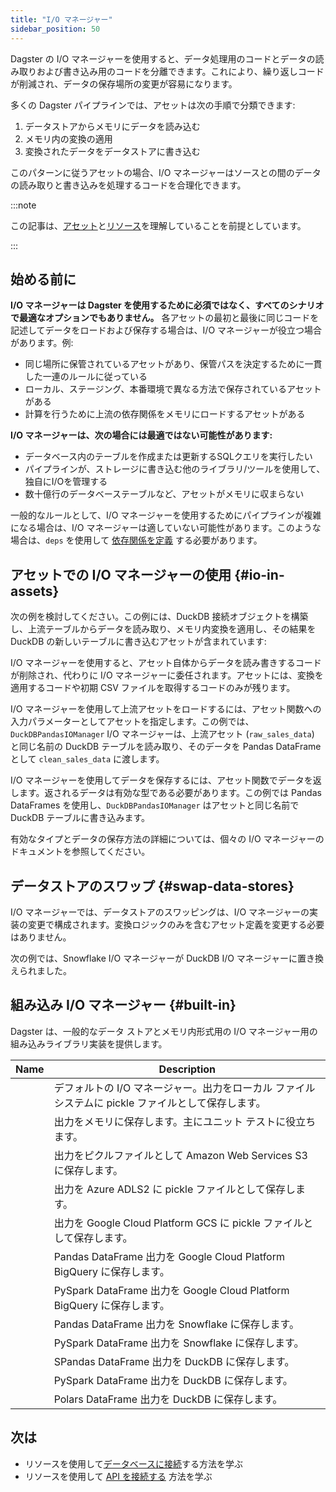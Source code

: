 ```yaml
---
title: "I/O マネージャー"
sidebar_position: 50
---
```


Dagster の I/O マネージャーを使用すると、データ処理用のコードとデータの読み取りおよび書き込み用のコードを分離できます。これにより、繰り返しコードが削減され、データの保存場所の変更が容易になります。

多くの Dagster パイプラインでは、アセットは次の手順で分類できます:

1. データストアからメモリにデータを読み込む
2. メモリ内の変換の適用
3. 変換されたデータをデータストアに書き込む

このパターンに従うアセットの場合、I/O マネージャーはソースとの間のデータの読み取りと書き込みを処理するコードを合理化できます。

:::note

この記事は、[アセット](/guides/build/assets/)と[リソース](/guides/build/external-resources/)を理解していることを前提としています。

:::

## 始める前に

**I/O マネージャーは Dagster を使用するために必須ではなく、すべてのシナリオで最適なオプションでもありません。** 各アセットの最初と最後に同じコードを記述してデータをロードおよび保存する場合は、I/O マネージャーが役立つ場合があります。例:

- 同じ場所に保管されているアセットがあり、保管パスを決定するために一貫した一連のルールに従っている
- ローカル、ステージング、本番環境で異なる方法で保存されているアセットがある
- 計算を行うために上流の依存関係をメモリにロードするアセットがある

**I/O マネージャーは、次の場合には最適ではない可能性があります:**

- データベース内のテーブルを作成または更新するSQLクエリを実行したい
- パイプラインが、ストレージに書き込む他のライブラリ/ツールを使用して、独自にI/Oを管理する
- 数十億行のデータベーステーブルなど、アセットがメモリに収まらない

一般的なルールとして、I/O マネージャーを使用するためにパイプラインが複雑になる場合は、I/O マネージャーは適していない可能性があります。このような場合は、`deps` を使用して [依存関係を定義](/guides/build/assets/passing-data-between-assets) する必要があります。

## アセットでの I/O マネージャーの使用 \{#io-in-assets}

次の例を検討してください。この例には、DuckDB 接続オブジェクトを構築し、上流テーブルからデータを読み取り、メモリ内変換を適用し、その結果を DuckDB の新しいテーブルに書き込むアセットが含まれています:

<CodeExample path="docs_snippets/docs_snippets/guides/external-systems/assets-without-io-managers.py" language="python" />

I/O マネージャーを使用すると、アセット自体からデータを読み書きするコードが削除され、代わりに I/O マネージャーに委任されます。アセットには、変換を適用するコードや初期 CSV ファイルを取得するコードのみが残ります。

<CodeExample path="docs_snippets/docs_snippets/guides/external-systems/assets-with-io-managers.py" language="python" />

I/O マネージャーを使用して上流アセットをロードするには、アセット関数への入力パラメーターとしてアセットを指定します。この例では、`DuckDBPandasIOManager` I/O マネージャーは、上流アセット (`raw_sales_data`) と同じ名前の DuckDB テーブルを読み取り、そのデータを Pandas DataFrame として `clean_sales_data` に渡します。

I/O マネージャーを使用してデータを保存するには、アセット関数でデータを返します。返されるデータは有効な型である必要があります。この例では Pandas DataFrames を使用し、`DuckDBPandasIOManager` はアセットと同じ名前で DuckDB テーブルに書き込みます。

有効なタイプとデータの保存方法の詳細については、個々の I/O マネージャーのドキュメントを参照してください。

## データストアのスワップ \{#swap-data-stores}

I/O マネージャーでは、データストアのスワッピングは、I/O マネージャーの実装の変更で構成されます。変換ロジックのみを含むアセット定義を変更する必要はありません。

次の例では、Snowflake I/O マネージャーが DuckDB I/O マネージャーに置き換えられました。

<CodeExample path="docs_snippets/docs_snippets/guides/external-systems/assets-with-snowflake-io-manager.py" language="python" />

## 組み込み I/O マネージャー \{#built-in}

Dagster は、一般的なデータ ストアとメモリ内形式用の I/O マネージャー用の組み込みライブラリ実装を提供します。

| Name                                                                                       | Description                                                                   |
| ------------------------------------------------------------------------------------------ | ----------------------------------------------------------------------------- |
| <PyObject section="io-managers" module="dagster" object="FilesystemIOManager" />                                 | デフォルトの I/O マネージャー。出力をローカル ファイル システムに pickle ファイルとして保存します。|
| <PyObject section="io-managers" module="dagster" object="InMemoryIOManager" />                                   | 出力をメモリに保存します。主にユニット テストに役立ちます。                  |
| <PyObject section="libraries" module="dagster_aws" object="s3.S3PickleIOManager" />                            | 出力をピクルファイルとして Amazon Web Services S3 に保存します。                    |
| <PyObject section="libraries" module="dagster_azure" object="adls2.ConfigurablePickledObjectADLS2IOManager" /> | 出力を Azure ADLS2 に pickle ファイルとして保存します。                                |
| <PyObject section="libraries" module="dagster_gcp" object="GCSPickleIOManager" />                              | 出力を Google Cloud Platform GCS に pickle ファイルとして保存します。              |
| <PyObject section="libraries" module="dagster_gcp_pandas" object="BigQueryPandasIOManager" />                  | Pandas DataFrame 出力を Google Cloud Platform BigQuery に保存します。          |
| <PyObject section="libraries" module="dagster_gcp_pyspark" object="BigQueryPySparkIOManager" />                | PySpark DataFrame 出力を Google Cloud Platform BigQuery に保存します。           |
| <PyObject section="libraries" module="dagster_snowflake_pandas" object="SnowflakePandasIOManager" />           | Pandas DataFrame 出力を Snowflake に保存します。                             |
| <PyObject section="libraries" module="dagster_snowflake_pyspark" object="SnowflakePySparkIOManager" />         | PySpark DataFrame 出力を Snowflake に保存します。                              |
| <PyObject section="libraries" module="dagster_duckdb_pandas" object="DuckDBPandasIOManager" />                 | SPandas DataFrame 出力を DuckDB に保存します。                                  |
| <PyObject section="libraries" module="dagster_duckdb_pyspark" object="DuckDBPySparkIOManager" />               | PySpark DataFrame 出力を DuckDB に保存します。                                 |
| <PyObject section="libraries" module="dagster_duckdb_polars" object="DuckDBPolarsIOManager" />                 | Polars DataFrame 出力を DuckDB に保存します。                                   |                                       |

## 次は

- リソースを使用して[データベースに接続](/guides/build/external-resources/connecting-to-databases)する方法を学ぶ
- リソースを使用して [API を接続する](/guides/build/external-resources/connecting-to-apis) 方法を学ぶ

